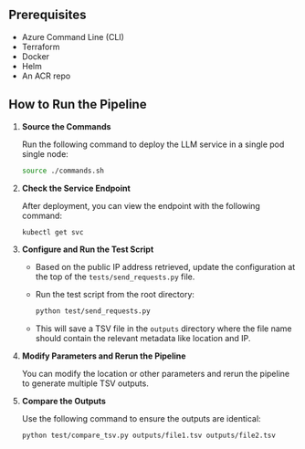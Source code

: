 ## Prerequisites

- Azure Command Line (CLI)
- Terraform
- Docker
- Helm
- An ACR repo

## How to Run the Pipeline

1. **Source the Commands**

   Run the following command to deploy the LLM service in a single pod single node:

   ```bash
   source ./commands.sh
   ```

2. **Check the Service Endpoint**

   After deployment, you can view the endpoint with the following command:

   ```bash
   kubectl get svc
   ```

3. **Configure and Run the Test Script**

   - Based on the public IP address retrieved, update the configuration at the top of the `tests/send_requests.py` file.
   - Run the test script from the root directory:

     ```bash
     python test/send_requests.py
     ```
   - This will save a TSV file in the `outputs` directory where the file name should contain the relevant metadata like location and IP.
   
4. **Modify Parameters and Rerun the Pipeline**

   You can modify the location or other parameters and rerun the pipeline to generate multiple TSV outputs.

5. **Compare the Outputs**

   Use the following command to ensure the outputs are identical:



   ```bash
   python test/compare_tsv.py outputs/file1.tsv outputs/file2.tsv
   ```